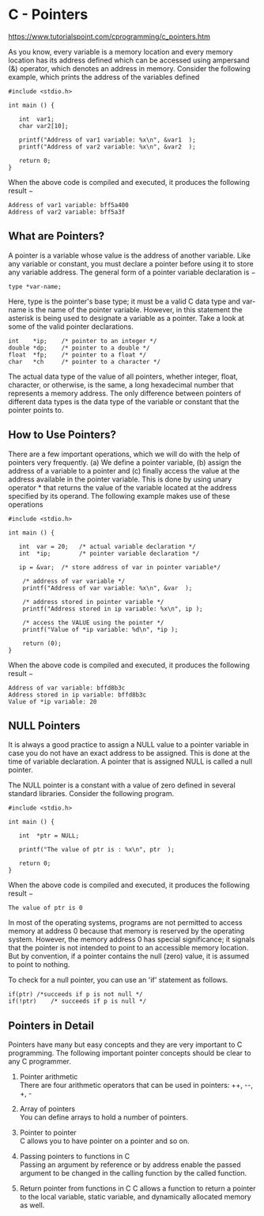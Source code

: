 # C - Pointers 
https://www.tutorialspoint.com/cprogramming/c_pointers.htm  

As you know, every variable is a memory location and every memory location has its address defined which can be accessed using ampersand (&) operator, which denotes an address in memory. Consider the following example, which prints the address of the variables defined   

```
#include <stdio.h>

int main () {

   int  var1;
   char var2[10];

   printf("Address of var1 variable: %x\n", &var1  );
   printf("Address of var2 variable: %x\n", &var2  );

   return 0;
}
```
When the above code is compiled and executed, it produces the following result −
```
Address of var1 variable: bff5a400
Address of var2 variable: bff5a3f
```

## What are Pointers?
A pointer is a variable whose value is the address of another variable. Like any variable or constant, you must declare a pointer before using it to store any variable address. The general form of a pointer variable declaration is −
```
type *var-name;
```
Here, type is the pointer's base type; it must be a valid C data type and var-name is the name of the pointer variable. However, in this statement the asterisk is being used to designate a variable as a pointer. Take a look at some of the valid pointer declarations.  
```
int    *ip;    /* pointer to an integer */
double *dp;    /* pointer to a double */
float  *fp;    /* pointer to a float */
char   *ch     /* pointer to a character */
```
The actual data type of the value of all pointers, whether integer, float, character, or otherwise, is the same, a long hexadecimal number that represents a memory address. The only difference between pointers of different data types is the data type of the variable or constant that the pointer points to.

## How to Use Pointers?
There are a few important operations, which we will do with the help of pointers very frequently. (a) We define a pointer variable, (b) assign the address of a variable to a pointer and (c) finally access the value at the address available in the pointer variable. This is done by using unary operator * that returns the value of the variable located at the address specified by its operand. The following example makes use of these operations 
```
#include <stdio.h>

int main () {

   int  var = 20;   /* actual variable declaration */
   int  *ip;        /* pointer variable declaration */

   ip = &var;  /* store address of var in pointer variable*/

    /* address of var variable */
    printf("Address of var variable: %x\n", &var  );

    /* address stored in pointer variable */
    printf("Address stored in ip variable: %x\n", ip );

    /* access the VALUE using the pointer */
    printf("Value of *ip variable: %d\n", *ip );

    return (0);
}
```
When the above code is compiled and executed, it produces the following result −
```
Address of var variable: bffd8b3c
Address stored in ip variable: bffd8b3c
Value of *ip variable: 20
```
## NULL Pointers
It is always a good practice to assign a NULL value to a pointer variable in case you do not have an exact address to be assigned. This is done at the time of variable declaration. A pointer that is assigned NULL is called a null pointer.  

The NULL pointer is a constant with a value of zero defined in several standard libraries. Consider the following program.  
```
#include <stdio.h>

int main () {

   int  *ptr = NULL;

   printf("The value of ptr is : %x\n", ptr  );
 
   return 0;
}
```
When the above code is compiled and executed, it produces the following result −
```
The value of ptr is 0
```
In most of the operating systems, programs are not permitted to access memory at address 0 because that memory is reserved by the operating system. However, the memory address 0 has special significance; it signals that the pointer is not intended to point to an accessible memory location. But by convention, if a pointer contains the null (zero) value, it is assumed to point to nothing.  

To check for a null pointer, you can use an 'if' statement as follows.  
```
if(ptr) /*succeeds if p is not null */  
if(!ptr)    /* succeeds if p is null */
```
## Pointers in Detail
Pointers have many but easy concepts and they are very important to C programming. The following important pointer concepts should be clear to any C programmer.  

1. Pointer arithmetic  
There are four arithmetic operators that can be used in pointers: ++, --, +, -  

2. Array of pointers  
You can define arrays to hold a number of pointers.  

3. Pointer to pointer  
C allows you to have pointer on a pointer and so on.  

4. Passing pointers to functions in C  
Passing an argument by reference or by address enable the passed argument to be changed in the calling function by the called function.  

5. Return pointer from functions in C
C allows a function to return a pointer to the local variable, static variable, and dynamically allocated memory as well.  





